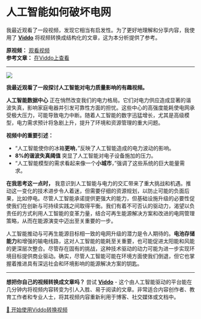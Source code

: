 # 人工智能如何破坏电网

我最近观看了一段视频，发现它相当有启发性。为了更好地理解和分享内容，我使用了 **[Viddo](https://viddo.pro/)** 将视频转换成结构化的文章，这为本分析提供了参考。

**原视频：** [观看视频](https://www.youtube.com/watch?v=3__HO-akNC8)  
**参考文章：** [在Viddo上查看](https://viddo.pro/zh/video-result/6e474ac9-ec65-4715-ac7d-a261ee23f318)

---

![](https://www.youtube.com/embed/3__HO-akNC8)

**我最近观看了一段探讨人工智能对电力质量影响的有趣视频。**

**人工智能数据中心** 正在悄然改变我们的电力格局。它们对电力供应造成显著的谐波失真，影响家庭电器并引发可靠性方面的担忧。这些中心的高强度能耗使电网承受极大压力，可能导致电力中断。随着人工智能的数字迅猛增长，尤其是高级模型，电力需求预计将急剧上升，提升了环境和资源管理的重大问题。

**视频中的重要引述：**
- “人工智能使你的冰箱**更响**，”反映了人工智能造成的电力波动的影响。
- **8%的谐波失真阈值** 突显了人工智能对电子设备施加的压力。
- “人工智能模型的需求看起来像一个**小城市**，”强调了这些系统的巨大能量需求。

**在我思考这一点时，** 我意识到人工智能与电力的交汇带来了重大挑战和机遇。推动这一变化的技术进步令人着迷，但需要仔细的资源规划，以防止可能的负面后果，比如停电。尽管人工智能承诺提供更强大的能力，但基础设施升级的必要性促使我们在创新与可持续实践之间取得平衡。我们有着不可否认的驱动力，渴望以负责任的方式利用人工智能的变革力量，结合可再生能源解决方案和改进的电网管理策略，从而在能源演变中迈出至关重要的一步。

人工智能推动与可再生能源目标相一致的电网升级的潜力是令人期待的。**电池存储能力**和增强的输电线路，这对人工智能的能耗至关重要，也可能促进太阳能和风能的更深层次整合。尽管存在固有的挑战，这种技术驱动的动力可能为进一步实现环境目标提供商业驱动。确实，尽管人工智能可能在环境方面使我们倒退，但它也掌握着推进具有深远社会和环境影响的能源解决方案的钥匙。

---

**想把你自己的视频转换成文章吗？** 尝试 **[Viddo](https://viddo.pro/)** - 这个由人工智能驱动的平台能在几分钟内将视频内容转变为引人入胜、易于阅读的文章。非常适合内容创作者、教育工作者和专业人士，将其视频内容重新利用于博客、社交媒体或文档中。

[🚀 开始使用Viddo转换视频](https://viddo.pro/)